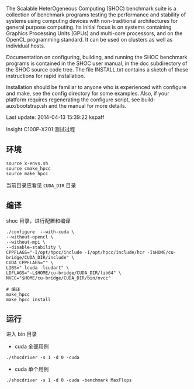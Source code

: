 
The Scalable HeterOgeneous Computing (SHOC) benchmark suite is a
collection of benchmark programs testing the performance and
stability of systems using computing devices with non-traditional architectures
for general purpose computing. Its initial focus is on systems containing
Graphics Processing Units (GPUs) and multi-core processors, and on the
OpenCL programming standard. It can be used on clusters as well as individual
hosts.

Documentation on configuring, building, and running the SHOC benchmark
programs is contained in the SHOC user manual, in the doc subdirectory
of the SHOC source code tree.  The file INSTALL.txt contains a sketch of
those instructions for rapid installation.

Installation should be familiar to anyone who is experienced with configure
and make, see the config directory for some examples.  Also, if your
platform requires regenerating the configure script, see build-aux/bootstrap.sh
and the manual for more details.

Last update: 2014-04-13 15:39:22 kspaff

Insight C100P-X201 测试过程

## 环境

```
source x-envs.sh
source cmake_hpcc
source make_hpcc
```

当前目录应看见 `CUDA_DIR` 目录

## 编译

shoc 目录，进行配置和编译

```
./configure  --with-cuda \
--without-opencl \
--without-mpi \
--disable-stability \
CPPFLAGS="-I/opt/hpcc/include -I/opt/hpcc/include/hcr -I$HOME/cu-bridge/CUDA_DIR/include" \
CUDA_CPPFLAGS="" \
LIBS="-lcuda -lcudart" \
LDFLAGS="-L$HOME/cu-bridge/CUDA_DIR/lib64" \
NVCC="$HOME/cu-bridge/CUDA_DIR/bin/nvcc" 

# 编译
make_hpcc 
make_hpcc install
```

## 运行

进入 bin 目录

- cuda 全部用例

```
./shocdriver -s 1 -d 0 -cuda
```

- cuda 单个用例

```
./shocdriver -s 1 -d 0 -cuda -benchmark MaxFlops
```

